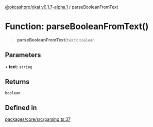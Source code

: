 [@okcashpro/okai v0.1.7-alpha.1](../index.md) / parseBooleanFromText

# Function: parseBooleanFromText()

> **parseBooleanFromText**(`text`): `boolean`

## Parameters

• **text**: `string`

## Returns

`boolean`

## Defined in

[packages/core/src/parsing.ts:37](https://github.com/okcashpro/okai/blob/main/packages/core/src/parsing.ts#L37)
